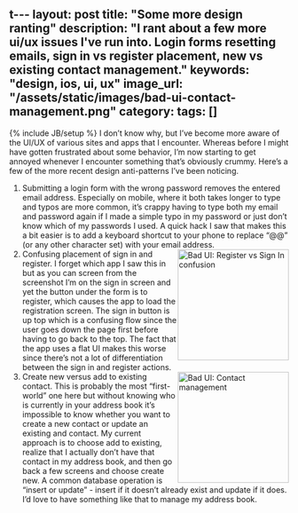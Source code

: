 t---
layout: post
title: "Some more design ranting"
description: "I rant about a few more ui/ux issues I've run into. Login forms resetting emails, sign in vs register placement, new vs existing contact management."
keywords: "design, ios, ui, ux"
image_url: "/assets/static/images/bad-ui-contact-management.png"
category:
tags: []
---
{% include JB/setup %}
I don’t know why, but I’ve become more aware of the UI/UX of various sites and apps that I encounter. Whereas before I might have gotten frustrated about some behavior, I’m now starting to get annoyed whenever I encounter something that’s obviously crummy. Here’s a few of the more recent design anti-patterns I’ve been noticing.

<ol>
  <li>Submitting a login form with the wrong password removes the entered email address. Especially on mobile, where it both takes longer to type and typos are more common, it’s crappy having to type both my email and password again if I made a simple typo in my password or just don’t know which of my passwords I used. A quick hack I saw that makes this a bit easier is to add a keyboard shortcut to your phone to replace “@@” (or any other character set) with your email address.</li>

  <li>
    <img src="{{ IMG_PATH }}bad-ui-register-vs-signin.png" alt="Bad UI: Register vs Sign In confusion" style="float:right; width:200px"/>
    Confusing placement of sign in and register. I forget which app I saw this in but as you can screen from the screenshot I’m on the sign in screen and yet the button under the form is to register, which causes the app to load the registration screen. The sign in button is up top which is a confusing flow since the user goes down the page first before having to go back to the top. The fact that the app uses a flat UI makes this worse since there’s not a lot of differentiation between the sign in and register actions.
  </li>

  <li>
    <img src="{{ IMG_PATH }}bad-ui-contact-management.png" alt="Bad UI: Contact management" style="float:right; width:200px"/>
    Create new versus add to existing contact. This is probably the most “first-world” one here but without knowing who is currently in your address book it’s impossible to know whether you want to create a new contact or update an existing and contact. My current approach is to choose add to existing, realize that I actually don’t have that contact in my address book, and then go back a few screens and choose create new. A common database operation is “insert or update” - insert if it doesn’t already exist and update if it does. I’d love to have something like that to manage my address book.
  </li>
</ol>